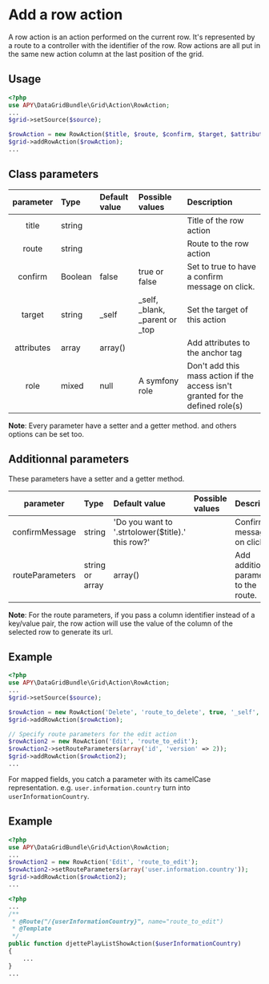 Add a row action
================

A row action is an action performed on the current row. It's represented by a route to a controller with the identifier of the row.
Row actions are all put in the same new action column at the last position of the grid.

## Usage
```php
<?php
use APY\DataGridBundle\Grid\Action\RowAction;
...
$grid->setSource($source);

$rowAction = new RowAction($title, $route, $confirm, $target, $attributes, $role);
$grid->addRowAction($rowAction);
...
```

## Class parameters

|parameter|Type|Default value|Possible values|Description|
|:--:|:--|:--|:--|:--|
|title|string|||Title of the row action|
|route|string|||Route to the row action|
|confirm|Boolean|false|true or false|Set to true to have a confirm message on click.|
|target|string|_self|_self, _blank, _parent or _top|Set the target of this action|
|attributes|array|array()||Add attributes to the anchor tag|
|role|mixed|null|A symfony role|Don't add this mass action if the access isn't granted for the defined role(s)|

**Note**: Every parameter have a setter and a getter method. and others options can be set too.


## Additionnal parameters

These parameters have a setter and a getter method.

|parameter|Type|Default value|Possible values|Description|
|:--:|:--|:--|:--|:--|
|confirmMessage|string|'Do you want to '.strtolower($title).' this row?'||Confirm message on click|
|routeParameters|string or array|array()||Add additional parameters to the route.|

**Note**: For the route parameters, if you pass a column identifier instead of a key/value pair, the row action will use the value of the column of the selected row to generate its url.

## Example
```php
<?php
use APY\DataGridBundle\Grid\Action\RowAction;
...
$grid->setSource($source);

$rowAction = new RowAction('Delete', 'route_to_delete', true, '_self', array('class' => 'grid_delete_action'));
$grid->addRowAction($rowAction);

// Specify route parameters for the edit action
$rowAction2 = new RowAction('Edit', 'route_to_edit');
$rowAction2->setRouteParameters(array('id', 'version' => 2));
$grid->addRowAction($rowAction2);
...
```

For mapped fields, you catch a parameter with its camelCase representation. e.g. `user.information.country` turn into `userInformationCountry`.

## Example
```php
<?php
use APY\DataGridBundle\Grid\Action\RowAction;
...
$rowAction2 = new RowAction('Edit', 'route_to_edit');
$rowAction2->setRouteParameters(array('user.information.country'));
$grid->addRowAction($rowAction2);
...
```

```php
<?php
...
/**
 * @Route("/{userInformationCountry}", name="route_to_edit")
 * @Template
 */
public function djettePlayListShowAction($userInformationCountry)
{
    ...
}
...
```


